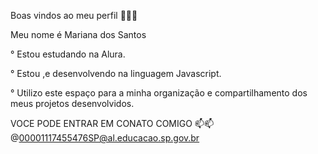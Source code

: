 Boas vindos ao meu perfil 💟💟💟

   Meu nome é Mariana dos Santos
   
   ° Estou estudando na Alura.
   
   ° Estou ,e desenvolvendo na linguagem Javascript.
   
   ° Utilizo este espaço para a minha organização e compartilhamento
   dos meus projetos desenvolvidos.

   VOCE PODE ENTRAR EM CONATO COMIGO 📫📫
  @00001117455476SP@al.educacao.sp.gov.br
